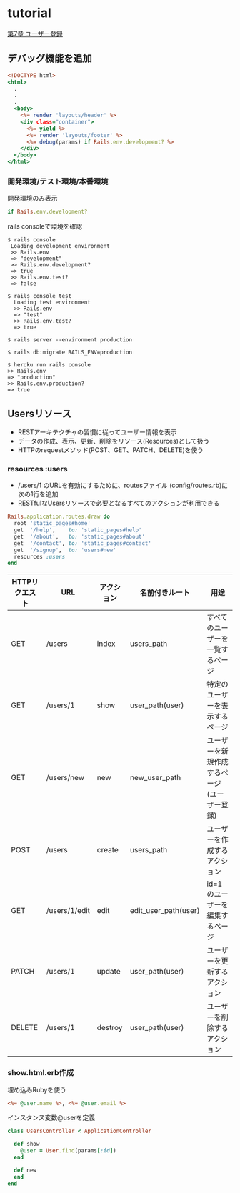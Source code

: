 # tutorial

[第7章 ユーザー登録](https://railstutorial.jp/chapters/sign_up?version=5.1#cha-sign_up)

## デバッグ機能を追加

``` ruby:app/views/layouts/application.html.erb
<!DOCTYPE html>
<html>
  .
  .
  .
  <body>
    <%= render 'layouts/header' %>
    <div class="container">
      <%= yield %>
      <%= render 'layouts/footer' %>
      <%= debug(params) if Rails.env.development? %>
    </div>
  </body>
</html>
```

### 開発環境/テスト環境/本番環境

開発環境のみ表示

``` ruby
if Rails.env.development?
```

rails consoleで環境を確認

``` terminal:開発環境
$ rails console
 Loading development environment
 >> Rails.env
 => "development"
 >> Rails.env.development?
 => true
 >> Rails.env.test?
 => false
```

``` terminal:テスト環境
$ rails console test
  Loading test environment
  >> Rails.env
  => "test"
  >> Rails.env.test?
  => true
```

``` terminal:本番環境
$ rails server --environment production

$ rails db:migrate RAILS_ENV=production

$ heroku run rails console
>> Rails.env
=> "production"
>> Rails.env.production?
=> true
```

## Usersリソース

- RESTアーキテクチャの習慣に従ってユーザー情報を表示
- データの作成、表示、更新、削除をリソース(Resources)として扱う
- HTTPのrequestメソッド(POST、GET、PATCH、DELETE)を使う

### resources :users

- /users/1 のURLを有効にするために、routesファイル (config/routes.rb)に次の1行を追加
- RESTfulなUsersリソースで必要となるすべてのアクションが利用できる


``` ruby:config/routes.rb
Rails.application.routes.draw do
  root 'static_pages#home'
  get  '/help',    to: 'static_pages#help'
  get  '/about',   to: 'static_pages#about'
  get  '/contact', to: 'static_pages#contact'
  get  '/signup',  to: 'users#new'
  resources :users
end
```

|HTTPリクエスト|URL|アクション|名前付きルート|用途|
----|----|----|----|----
|GET|/users|index|users_path|すべてのユーザーを一覧するページ|
|GET|/users/1|show|user_path(user)|特定のユーザーを表示するページ|
|GET|/users/new|new|new_user_path|ユーザーを新規作成するページ (ユーザー登録)|
|POST|/users|create|users_path|ユーザーを作成するアクション|
|GET|/users/1/edit|edit|edit_user_path(user)|id=1のユーザーを編集するページ|
|PATCH|/users/1|update|user_path(user)|ユーザーを更新するアクション|
|DELETE|/users/1|destroy|user_path(user)|ユーザーを削除するアクション|

### show.html.erb作成

埋め込みRubyを使う

``` ruby:app/views/users/show.html.erb
<%= @user.name %>, <%= @user.email %>
```

インスタンス変数@userを定義

``` ruby:app/controllers/users_controller.rb
class UsersController < ApplicationController

  def show
    @user = User.find(params[:id])
  end

  def new
  end
end
```
